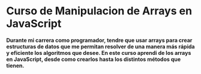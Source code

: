 # Curso de Manipulacion de Arrays en JavaScript 

**Durante mi carrera como programador, tendre que usar arrays para crear estructuras de datos que me permitan resolver de una manera más rápida y eficiente los algoritmos que desee. En este curso aprendi de los arrays en JavaScript, desde como crearlos hasta los distintos métodos que tienen.**